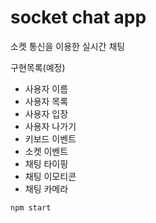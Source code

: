 # socket chat app

소켓 통신을 이용한 실시간 채팅

구현목록(예정) 
* 사용자 이름
* 사용자 목록
* 사용자 입장
* 사용자 나가기
* 키보드 이벤트
* 소켓 이벤트
* 채팅 타이핑 
* 채팅 이모티콘
* 채팅 카메라


```
npm start
```
